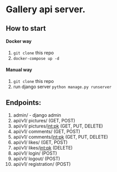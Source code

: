 # Gallery api server.

## How to start
#### Docker way
1. ```git clone``` this repo
2. ```docker-compose up -d```

#### Manual way
1. ```git clone``` this repo 
2. run django server ```python manage.py runserver```

## Endpoints:
1. admin/ - django admin
2. api/v1/ pictures/ (GET, POST)
3. api/v1/ pictures/<int:pk> (GET, PUT, DELETE)
4. api/v1/ comments/ (GET, POST)
5. api/v1/ comments/<int:pk> (GET, PUT, DELETE)
6. api/v1/ likes/ (GET, POST)
7. api/v1/ likes/<int:pk> (DELETE)
8. api/v1/ login/ (POST)
9. api/v1/ logout/ (POST)
10. api/v1/ registration/ (POST)
